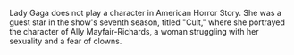 Lady Gaga does not play a character in American Horror Story. She was a guest star in the show's seventh season, titled "Cult," where she portrayed the character of Ally Mayfair-Richards, a woman struggling with her sexuality and a fear of clowns.